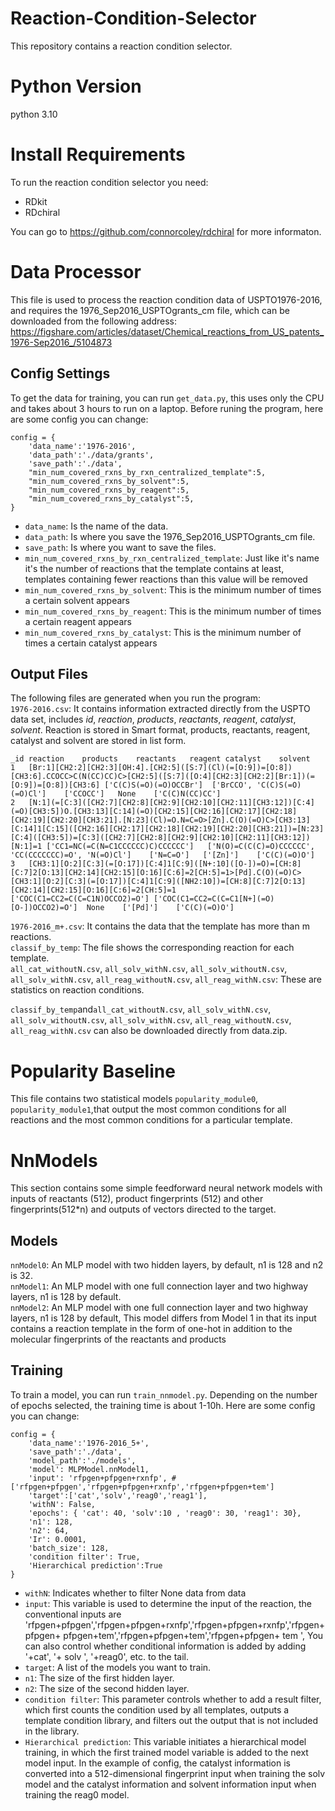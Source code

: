 # Reaction-Condition-Selector
This repository contains a reaction condition selector.

# Python Version
python 3.10

# Install Requirements
To run the reaction condition selector you need:
* RDkit
* RDchiral <br>

You can go to https://github.com/connorcoley/rdchiral for more informaton.

# Data Processor
This file is used to process the reaction condition data of USPTO1976-2016, and requires the 1976_Sep2016_USPTOgrants_cm file, which can be downloaded from the following address: https://figshare.com/articles/dataset/Chemical_reactions_from_US_patents_1976-Sep2016_/5104873 <br>

## Config Settings
To get the data for training, you can run ```get_data.py```, this  uses only the CPU and takes about 3 hours to run on a laptop. Before runing the program, here are some config you can change:
```
config = {
    'data_name':'1976-2016',
    'data_path':'./data/grants',
    'save_path':'./data',
    "min_num_covered_rxns_by_rxn_centralized_template":5,
    "min_num_covered_rxns_by_solvent":5,
    "min_num_covered_rxns_by_reagent":5,
    "min_num_covered_rxns_by_catalyst":5,
}
```
* ```data_name```: Is the name of the data.
* ```data_path```: Is where you save the 1976_Sep2016_USPTOgrants_cm file.
* ```save_path```: Is where you want to save the files.
* ```min_num_covered_rxns_by_rxn_centralized_template```: Just like it's name it's the number of reactions that the template contains at least, templates containing fewer reactions than this value will be removed
* ```min_num_covered_rxns_by_solvent```: This is the minimum number of times a certain solvent appears
* ```min_num_covered_rxns_by_reagent```: This is the minimum number of times a certain reagent appears
* ```min_num_covered_rxns_by_catalyst```: This is the minimum number of times a certain catalyst appears<br>

## Output Files

The following files are generated when you run the program: <br>
```1976-2016.csv```: It contains information extracted directly from the USPTO data set, includes *id*, *reaction*, *products*, *reactants*, *reagent*, *catalyst*, *solvent*. Reaction is stored in Smart format, products, reactants, reagent, catalyst and solvent are stored in list form.<br>

    _id	reaction	products	reactants	reagent	catalyst	solvent
    1	[Br:1][CH2:2][CH2:3][OH:4].[CH2:5]([S:7](Cl)(=[O:9])=[O:8])[CH3:6].CCOCC>C(N(CC)CC)C>[CH2:5]([S:7]([O:4][CH2:3][CH2:2][Br:1])(=[O:9])=[O:8])[CH3:6]	['C(C)S(=O)(=O)OCCBr']	['BrCCO', 'C(C)S(=O)(=O)Cl']	['CCOCC']	None	['C(C)N(CC)CC']
    2	[N:1](=[C:3]([CH2:7][CH2:8][CH2:9][CH2:10][CH2:11][CH3:12])[C:4](=O)[CH3:5])O.[CH3:13][C:14](=O)[CH2:15][CH2:16][CH2:17][CH2:18][CH2:19][CH2:20][CH3:21].[N:23](Cl)=O.N=C=O>[Zn].C(O)(=O)C>[CH3:13][C:14]1[C:15]([CH2:16][CH2:17][CH2:18][CH2:19][CH2:20][CH3:21])=[N:23][C:4]([CH3:5])=[C:3]([CH2:7][CH2:8][CH2:9][CH2:10][CH2:11][CH3:12])[N:1]=1	['CC1=NC(=C(N=C1CCCCCC)C)CCCCCC']	['N(O)=C(C(C)=O)CCCCCC', 'CC(CCCCCCC)=O', 'N(=O)Cl']	['N=C=O']	['[Zn]']	['C(C)(=O)O']
    3	[CH3:1][O:2][C:3](=[O:17])[C:4]1[C:9]([N+:10]([O-])=O)=[CH:8][C:7]2[O:13][CH2:14][CH2:15][O:16][C:6]=2[CH:5]=1>[Pd].C(O)(=O)C>[CH3:1][O:2][C:3](=[O:17])[C:4]1[C:9]([NH2:10])=[CH:8][C:7]2[O:13][CH2:14][CH2:15][O:16][C:6]=2[CH:5]=1	['COC(C1=CC2=C(C=C1N)OCCO2)=O']	['COC(C1=CC2=C(C=C1[N+](=O)[O-])OCCO2)=O']	None	['[Pd]']	['C(C)(=O)O']




```1976-2016_m+.csv```: It contains the data that the template has more than m reactions.<br>
```classif_by_temp```: The file shows the corresponding reaction for each template.<br>
```all_cat_withoutN.csv```, ```all_solv_withN.csv```, ```all_solv_withoutN.csv```, ```all_solv_withN.csv```, ```all_reag_withoutN.csv```, ```all_reag_withN.csv```: These are statistics on reaction conditions.<br>

```classif_by_temp```and```all_cat_withoutN.csv```, ```all_solv_withN.csv```, ```all_solv_withoutN.csv```, ```all_solv_withN.csv```, ```all_reag_withoutN.csv```, ```all_reag_withN.csv``` can also be downloaded directly from data.zip.

# Popularity Baseline

This file contains two statistical models ```popularity_module0```, ```popularity_module1```,that output the most common conditions for all reactions and the most common conditions for a particular template.

# NnModels
This section contains some simple feedforward neural network models with inputs of reactants (512), product fingerprints (512) and other fingerprints(512*n) and outputs of vectors directed to the target.

## Models
```nnModel0```: An MLP model with two hidden layers, by default, n1 is 128 and n2 is 32. <br>
```nnModel1```: An MLP model with one full connection layer and two highway layers, n1 is 128 by default.<br>
```nnModel2```: An MLP model with one full connection layer and two highway layers, n1 is 128 by default, This model differs from Model 1 in that its input contains a reaction template in the form of one-hot in addition to the molecular fingerprints of the reactants and products<br>

## Training 
To train a model, you can run ```train_nnmodel.py```. Depending on the number of epochs selected, the training time is about 1-10h. Here are some config you can change: <pr>
```
config = {
    'data_name':'1976-2016_5+',
    'save_path':'./data',
    'model_path':'./models',
    'model': MLPModel.nnModel1,
    'input': 'rfpgen+pfpgen+rxnfp', #['rfpgen+pfpgen','rfpgen+pfpgen+rxnfp','rfpgen+pfpgen+tem'] 
    'target':['cat','solv','reag0','reag1'],
    'withN': False,
    'epochs': { 'cat': 40, 'solv':10 , 'reag0': 30, 'reag1': 30},
    'n1': 128,
    'n2': 64,
    'Ir': 0.0001,
    'batch_size': 128,
    'condition filter': True,
    'Hierarchical prediction':True
}
```
* ```withN```: Indicates whether to filter None data from data
* ```input```: This variable is used to determine the input of the reaction, the conventional inputs are 'rfpgen+pfpgen','rfpgen+pfpgen+rxnfp','rfpgen+pfpgen+rxnfp','rfpgen+pfpgen+ pfpgen+tem','rfpgen+pfpgen+tem','rfpgen+pfpgen+ tem ', You can also control whether conditional information is added by adding '+cat', '+ solv ', '+reag0', etc. to the tail.
* ```target```: A list of the models you want to train.
* ```n1```: The size of the first hidden layer.
* ```n2```: The size of the second hidden layer.
* ```condition filter```: This parameter controls whether to add a result filter, which first counts the condition used by all templates, outputs a template condition library, and filters out the output that is not included in the library.
* ```Hierarchical prediction```: This variable initiates a hierarchical model training, in which the first trained model variable is added to the next model input. In the example of config, the catalyst information is converted into a 512-dimensional fingerprint input when training the solv model and the catalyst information and solvent information input when training the reag0 model.



